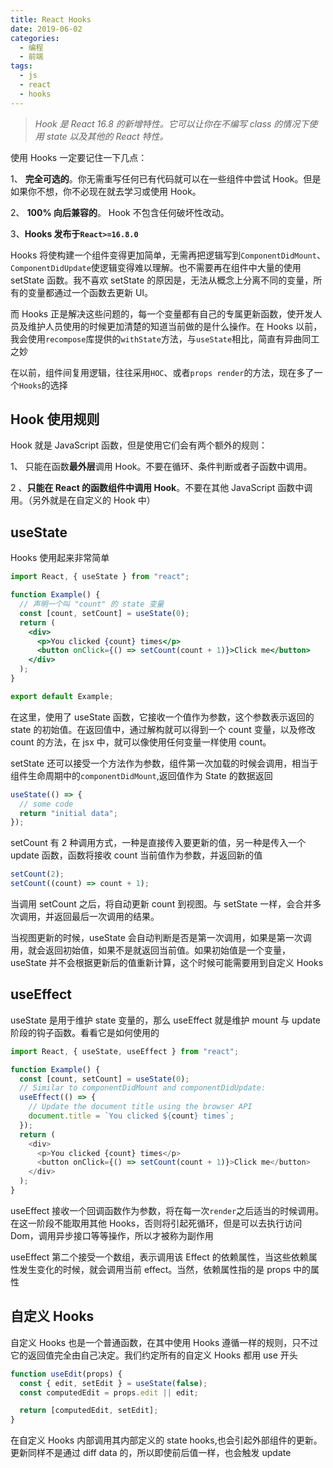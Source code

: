 ```yaml
---
title: React Hooks
date: 2019-06-02
categories:
  - 编程
  - 前端
tags:
  - js
  - react
  - hooks
---
```


> _Hook 是 React 16.8 的新增特性。它可以让你在不编写 class 的情况下使用 state 以及其他的 React 特性。_

使用 Hooks 一定要记住一下几点：

1、 **完全可选的**。你无需重写任何已有代码就可以在一些组件中尝试 Hook。但是如果你不想，你不必现在就去学习或使用 Hook。

2、 **100% 向后兼容的**。 Hook 不包含任何破坏性改动。

3、**Hooks 发布于`React>=16.8.0`**

<!-- more -->

Hooks 将使构建一个组件变得更加简单，无需再把逻辑写到`ComponentDidMount`、`ComponentDidUpdate`使逻辑变得难以理解。也不需要再在组件中大量的使用 setState 函数。我不喜欢 setState 的原因是，无法从概念上分离不同的变量，所有的变量都通过一个函数去更新 UI。

<!-- more -->

而 Hooks 正是解决这些问题的，每一个变量都有自己的专属更新函数，使开发人员及维护人员使用的时候更加清楚的知道当前做的是什么操作。在 Hooks 以前，我会使用`recompose`库提供的`withState`方法，与`useState`相比，简直有异曲同工之妙

在以前，组件间复用逻辑，往往采用`HOC`、或者`props render`的方法，现在多了一个`Hooks`的选择

## Hook 使用规则

Hook 就是 JavaScript 函数，但是使用它们会有两个额外的规则：

1、 只能在函数**最外层**调用 Hook。不要在循环、条件判断或者子函数中调用。

2 、**只能在 React 的函数组件中调用 Hook**。不要在其他 JavaScript 函数中调用。（另外就是在自定义的 Hook 中）

## useState

Hooks 使用起来非常简单

```jsx
import React, { useState } from "react";

function Example() {
  // 声明一个叫 "count" 的 state 变量
  const [count, setCount] = useState(0);
  return (
    <div>
      <p>You clicked {count} times</p>
      <button onClick={() => setCount(count + 1)}>Click me</button>
    </div>
  );
}

export default Example;
```

在这里，使用了 useState 函数，它接收一个值作为参数，这个参数表示返回的 state 的初始值。在返回值中，通过解构就可以得到一个 count 变量，以及修改 count 的方法，在 jsx 中，就可以像使用任何变量一样使用 count。

setState 还可以接受一个方法作为参数，组件第一次加载的时候会调用，相当于组件生命周期中的`componentDidMount`,返回值作为 State 的数据返回

```js
useState(() => {
  // some code
  return "initial data";
});
```

setCount 有 2 种调用方式，一种是直接传入要更新的值，另一种是传入一个 update 函数，函数将接收 count 当前值作为参数，并返回新的值

```js
setCount(2);
setCount((count) => count + 1);
```

当调用 setCount 之后，将自动更新 count 到视图。与 setState 一样，会合并多次调用，并返回最后一次调用的结果。

当视图更新的时候，useState 会自动判断是否是第一次调用，如果是第一次调用，就会返回初始值，如果不是就返回当前值。如果初始值是一个变量，useState 并不会根据更新后的值重新计算，这个时候可能需要用到自定义 Hooks

## useEffect

useState 是用于维护 state 变量的，那么 useEffect 就是维护 mount 与 update 阶段的钩子函数。看看它是如何使用的

```js
import React, { useState, useEffect } from "react";

function Example() {
  const [count, setCount] = useState(0);
  // Similar to componentDidMount and componentDidUpdate:
  useEffect(() => {
    // Update the document title using the browser API
    document.title = `You clicked ${count} times`;
  });
  return (
    <div>
      <p>You clicked {count} times</p>
      <button onClick={() => setCount(count + 1)}>Click me</button>
    </div>
  );
}
```

useEffect 接收一个回调函数作为参数，将在每一次`render`之后适当的时候调用。在这一阶段不能取用其他 Hooks，否则将引起死循环，但是可以去执行访问 Dom，调用异步接口等等操作，所以才被称为副作用

useEffect 第二个接受一个数组，表示调用该 Effect 的依赖属性，当这些依赖属性发生变化的时候，就会调用当前 effect。当然，依赖属性指的是 props 中的属性

## 自定义 Hooks

自定义 Hooks 也是一个普通函数，在其中使用 Hooks 遵循一样的规则，只不过它的返回值完全由自己决定。我们约定所有的自定义 Hooks 都用 use 开头

```js
function useEdit(props) {
  const { edit, setEdit } = useState(false);
  const computedEdit = props.edit || edit;

  return [computedEdit, setEdit];
}
```

在自定义 Hooks 内部调用其内部定义的 state hooks,也会引起外部组件的更新。更新同样不是通过 diff data 的，所以即使前后值一样，也会触发 update
